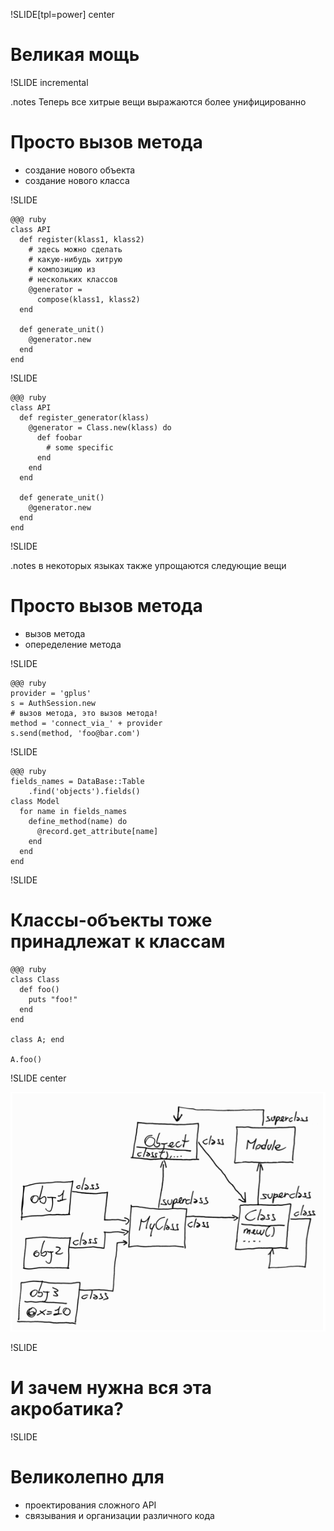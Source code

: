 !SLIDE[tpl=power] center

# Великая мощь

!SLIDE incremental

.notes Теперь все хитрые вещи выражаются более унифицированно

# Просто вызов метода

 * создание нового объекта
 * создание нового класса

!SLIDE

	@@@ ruby
	class API
	  def register(klass1, klass2)
	    # здесь можно сделать
	    # какую-нибудь хитрую
	    # композицию из
	    # нескольких классов
	    @generator =
	      compose(klass1, klass2)
	  end

	  def generate_unit()
	    @generator.new
	  end
	end

!SLIDE

	@@@ ruby
	class API
	  def register_generator(klass)
	    @generator = Class.new(klass) do
	      def foobar
	        # some specific
	      end
	    end
	  end

	  def generate_unit()
	    @generator.new
	  end
	end

!SLIDE

.notes в некоторых языках также упрощаются следующие вещи

# Просто вызов метода

 * вызов метода
 * опеределение метода

!SLIDE

	@@@ ruby
	provider = 'gplus'
	s = AuthSession.new
	# вызов метода, это вызов метода!
	method = 'connect_via_' + provider
	s.send(method, 'foo@bar.com')

!SLIDE

	@@@ ruby
	fields_names = DataBase::Table
		.find('objects').fields()
	class Model
	  for name in fields_names
	    define_method(name) do
	      @record.get_attribute[name]
	    end
	  end
	end

!SLIDE

# Классы-объекты тоже принадлежат к классам

	@@@ ruby
	class Class
	  def foo()
	    puts "foo!"
	  end
	end

	class A; end

	A.foo()

!SLIDE center
<div><img src="hell.png" /></div>

!SLIDE

# И зачем нужна вся эта акробатика?

!SLIDE

# Великолепно для

 * проектирования сложного API
 * связывания и организации различного кода
